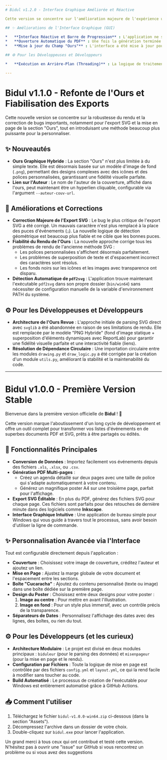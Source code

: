 ```yaml
---
# Bidul v1.2.0 - Interface Graphique Améliorée et Réactive

Cette version se concentre sur l'amélioration majeure de l'expérience utilisateur en rendant l'interface graphique (GUI) plus interactive, informative et pratique.

## ✨ Améliorations de l'Interface Graphique (GUI)

*   **Interface Réactive et Barre de Progression** : L'application ne se fige plus pendant la génération du PDF. Une barre de progression animée indique clairement que le traitement est en cours. Le bouton "Lancer la Génération" est temporairement désactivé pour éviter les clics multiples accidentels.
*   **Ouverture Automatique du PDF** : Une fois la génération terminée avec succès, l'application vous propose désormais d'ouvrir directement le fichier PDF créé, vous faisant gagner du temps.
*   **Mise à jour du Champ "Ours"** : L'interface a été mise à jour pour correspondre à la nouvelle architecture de l'ours. Le champ demande maintenant correctement une image de fond (`.png`) au lieu d'un fichier Markdown, ce qui est plus intuitif.

## ⚙️ Pour les Développeuses et Développeurs

*   **Exécution en Arrière-Plan (Threading)** : La logique de traitement principal (`run_pipeline`) est maintenant exécutée dans un thread séparé. Cela permet à l'interface graphique Tkinter de rester fluide et réactive, et de mettre à jour la barre de progression pendant que les tâches lourdes (parsing, génération PDF) s'effectuent en arrière-plan.

---
```


# Bidul v1.1.0 - Refonte de l'Ours et Fiabilisation des Exports

Cette nouvelle version se concentre sur la robustesse du rendu et la correction de bugs importants, notamment pour l'export SVG et la mise en page de la section "Ours", tout en introduisant une méthode beaucoup plus puissante pour la personnaliser.

## ✨ Nouveautés

*   **Ours Graphique Hybride** : La section "Ours" n'est plus limitée à du simple texte. Elle est désormais basée sur un modèle d'image de fond (`.png`), permettant des designs complexes avec des icônes et des polices personnalisées, garantissant une fidélité visuelle parfaite.
*   **Lien sur l'Auteur** : Le nom de l'auteur de la couverture, affiché dans l'ours, peut maintenant être un hyperlien cliquable, configurable via l'argument `--auteur-couv-url`.

## 🔧 Améliorations et Corrections

*   **Correction Majeure de l'Export SVG** : Le bug le plus critique de l'export SVG a été corrigé. Un mauvais caractère n'est plus remplacé à la place des puces d'événements (`❑`). La nouvelle logique de détection géométrique est beaucoup plus fiable et ne cible que les bonnes puces.
*   **Fiabilité du Rendu de l'Ours** : La nouvelle approche corrige tous les problèmes de rendu de l'ancienne méthode SVG :
    *   Les polices personnalisées s'affichent désormais parfaitement.
    *   Les problèmes de superposition de texte et d'espacement incorrect des caractères sont résolus.
    *   Les fonds noirs sur les icônes et les images avec transparence ont disparu.
*   **Détection Automatique de `pdf2svg`** : L'application trouve maintenant l'exécutable `pdf2svg` dans son propre dossier (`bin/win64`) sans nécessiter de configuration manuelle de la variable d'environnement PATH du système.

## ⚙️ Pour les Développeuses et Développeurs

*   **Architecture de l'Ours Revue** : L'approche initiale de parsing SVG direct avec `svglib` a été abandonnée en raison de ses limitations de rendu. Elle est remplacée par le modèle "PNG Hybride" (fond d'image statique + superposition d'éléments dynamiques avec ReportLab) pour garantir une fidélité visuelle parfaite et une interactivité fiable (liens).
*   **Résolution de Dépendance Circulaire** : Une importation circulaire entre les modules `drawing.py` et `draw_logic.py` a été corrigée par la création d'un module `utils.py`, améliorant la stabilité et la maintenabilité du code.

---

# Bidul v1.0.0 - Première Version Stable

Bienvenue dans la première version officielle de **Bidul** ! 🎉

Cette version marque l'aboutissement d'un long cycle de développement et offre un outil complet pour transformer vos listes d'événements en de superbes documents PDF et SVG, prêts à être partagés ou édités.

## 🚀 Fonctionnalités Principales

*   **Conversion de Données** : Importez facilement vos événements depuis des fichiers `.xls`, `.xlsx`, ou `.csv`.
*   **Génération PDF Multi-pages** :
    *   Créez un agenda détaillé sur deux pages avec une taille de police qui s'adapte automatiquement à votre contenu.
    *   Générez un magnifique poster A4 sur une troisième page, parfait pour l'affichage.
*   **Export SVG Éditable** : En plus du PDF, générez des fichiers SVG pour chaque page. Ces fichiers sont parfaits pour des retouches de dernière minute dans des logiciels comme **Inkscape**.
*   **Interface Graphique Intuitive** : Une application de bureau simple pour Windows qui vous guide à travers tout le processus, sans avoir besoin d'utiliser la ligne de commande.

## ✨ Personnalisation Avancée via l'Interface

Tout est configurable directement depuis l'application :

*   **Couverture** : Choisissez votre image de couverture, créditez l'auteur et ajoutez un lien.
*   **Mise en Page** : Ajustez la marge globale de votre document et l'espacement entre les sections.
*   **Boîte "Cucaracha"** : Ajoutez du contenu personnalisé (texte ou image) dans une boîte dédiée sur la première page.
*   **Design du Poster** : Choisissez entre deux designs pour votre poster :
    1.  **Image au centre** : Pour mettre en avant l'illustration.
    2.  **Image en fond** : Pour un style plus immersif, avec un contrôle précis de la transparence.
*   **Séparateurs de Dates** : Personnalisez l'affichage des dates avec des lignes, des boîtes, ou rien du tout.

## ⚙️ Pour les Développeurs (et les curieux)

*   **Architecture Modulaire** : Le projet est divisé en deux modules principaux : `biduleur` (pour le parsing des données) et `misenpageur` (pour la mise en page et le rendu).
*   **Configuration par Fichiers** : Toute la logique de mise en page est contrôlée par des fichiers `config.yml` et `layout.yml`, ce qui la rend facile à modifier sans toucher au code.
*   **Build Automatisé** : Le processus de création de l'exécutable pour Windows est entièrement automatisé grâce à GitHub Actions.

## 📥 Comment l'utiliser

1.  Téléchargez le fichier `bidul-v1.0.0-win64.zip` ci-dessous (dans la section "Assets").
2.  Décompressez l'archive dans un dossier de votre choix.
3.  Double-cliquez sur `bidul.exe` pour lancer l'application.

Un grand merci à tous ceux qui ont contribué et testé cette version. N'hésitez pas à ouvrir une "issue" sur GitHub si vous rencontrez un problème ou si vous avez des suggestions 